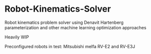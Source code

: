 # Robot-Kinematics-Solver
Robot kinematics problem solver using Denavit Hartenberg parameterization and other machine learning optimization approaches

Heavily WIP

Preconfigured robots in test: Mitsubishi melfa RV-E2 and RV-E3J
